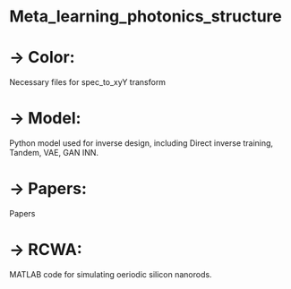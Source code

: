 # Meta_learning_photonics_structure

# -> Color: 

Necessary files for spec_to_xyY transform

# -> Model:

Python model used for inverse design, including Direct inverse training, Tandem, VAE, GAN INN.

# -> Papers: 

Papers

# -> RCWA:

MATLAB code for simulating oeriodic silicon nanorods.

